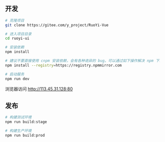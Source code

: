 <!--
 * @Date: 2025-03-28 00:08:28
 * @LastEditors: xingyi && 2416820386@qq.com
 * @LastEditTime: 2025-03-28 00:21:54
 * @FilePath: \ruoyi-ui\README.md
-->

## 开发

```bash
# 克隆项目
git clone https://gitee.com/y_project/RuoYi-Vue

# 进入项目目录
cd ruoyi-ui

# 安装依赖
npm install

# 建议不要直接使用 cnpm 安装依赖，会有各种诡异的 bug。可以通过如下操作解决 npm 下载速度慢的问题
npm install --registry=https://registry.npmmirror.com

# 启动服务
npm run dev
```

浏览器访问 http://113.45.31.128:80

## 发布

```bash
# 构建测试环境
npm run build:stage

# 构建生产环境
npm run build:prod
```
